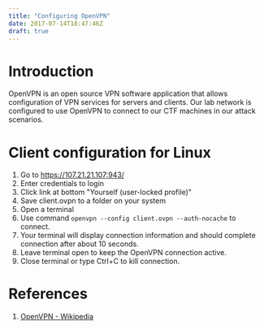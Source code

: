 ```yaml
---
title: "Configuring OpenVPN"
date: 2017-07-14T18:47:46Z
draft: true
---
```


# Introduction
OpenVPN is an open source VPN software application that allows configuration of VPN services for servers and clients. Our lab network is configured to use OpenVPN to connect to our CTF machines in our attack scenarios.

# Client configuration for Linux
1. Go to https://107.21.21.107:943/
2. Enter credentials to login
3. Click link at bottom "Yourself (user-locked profile)"
4. Save client.ovpn to a folder on your system
5. Open a terminal
6. Use command ```openvpn --config client.ovpn --auth-nocache``` to connect.
7. Your terminal will display connection information and should complete connection after about 10 seconds.
8. Leave terminal open to keep the OpenVPN connection active.
9. Close terminal or type Ctrl+C to kill connection.

# References
1. [OpenVPN - Wikipedia](https://en.wikipedia.org/wiki/OpenVPN)